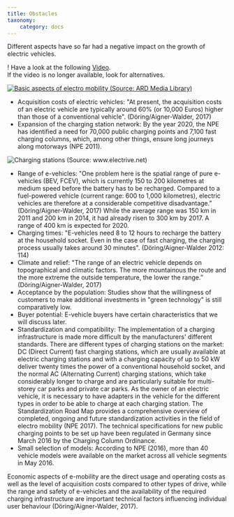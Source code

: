 ```yaml
---
title: Obstacles
taxonomy:
    category: docs
---
```

Different aspects have so far had a negative impact on the growth of electric vehicles.

! Have a look at the following [Video](https://www.ardmediathek.de/tv/ARD-Buffet/Elektromobilität-E-Autos-bald-im-Aufwi/Das-Erste/Video?bcastId=428628&documentId=50401350). <br><span class="small"> If the video is no longer available, look for alternatives.

[![Basic aspects of electro mobility (Source: ARD Media Library)](ard_emob.png?resize=300&classes=caption "Basic aspects of electro mobility (Source: ARD Media Library)")](https://www.swr.de/buffet/leben/elektromobilitaet-e-autos-bald-im-aufwind/-/id=257304/did=20982128/nid=257304/1strpmr/index.html)

- Acquisition costs of electric vehicles: "At present, the acquisition costs of an electric vehicle are typically around 60% (or 10,000 Euros) higher than those of a conventional vehicle". (Döring/Aigner-Walder, 2017)
- Expansion of the charging station network: By the year 2020, the NPE has identified a need for 70,000 public charging points and 7,100 fast charging columns, which, among other things, ensure long journeys along motorways (NPE 2011).


![Charging stations (Source: www.electrive.net)](ccs.png?lightbox&resize=300&classes=caption "Charging stations (Source: www.electrive.net)")

- Range of e-vehicles: "One problem here is the spatial range of pure e-vehicles (BEV, FCEV), which is currently 150 to 200 kilometres at medium speed before the battery has to be recharged. Compared to a fuel-powered vehicle (current range: 600 to 1,000 kilometres), electric vehicles are therefore at a considerable competitive disadvantage." (Döring/Aigner-Walder, 2017) While the average range was 150 km in 2011 and 200 km in 2014, it had already risen to 300 km by 2017. A range of 400 km is expected for 2020.
- Charging times: "E-vehicles need 8 to 12 hours to recharge the battery at the household socket. Even in the case of fast charging, the charging process usually takes around 30 minutes". (Döring/Aigner-Walder 2012: 114)
- Climate and relief: "The range of an electric vehicle depends on topographical and climatic factors. The more mountainous the route and the more extreme the outside temperature, the lower the range.” (Döring/Aigner-Walder, 2017)
- Acceptance by the population: Studies show that the willingness of customers to make additional investments in "green technology" is still comparatively low.
- Buyer potential: E-vehicle buyers have certain characteristics that we will discuss later.
- Standardization and compatibility: The implementation of a charging infrastructure is made more difficult by the manufacturers' different standards. There are different types of charging stations on the market: DC (Direct Current) fast charging stations, which are usually available at electric charging stations and with a charging capacity of up to 50 kW deliver twenty times the power of a conventional household socket, and the normal AC (Alternating Current) charging stations, which take considerably longer to charge and are particularly suitable for multi-storey car parks and private car parks. As the owner of an electric vehicle, it is necessary to have adapters in the vehicle for the different types in order to be able to charge at each charging station. The Standardization Road Map provides a comprehensive overview of completed, ongoing and future standardization activities in the field of electro mobility (NPE 2017). The technical specifications for new public charging points to be set up have been regulated in Germany since March 2016 by the Charging Column Ordinance.
- Small selection of models: According to NPE (2016), more than 40 vehicle models were available on the market across all vehicle segments in May 2016.

Economic aspects of e-mobility are the direct usage and operating costs as well as the level of acquisition costs compared to other types of drive, while the range and safety of e-vehicles and the availability of the required charging infrastructure are important technical factors influencing individual user behaviour (Döring/Aigner-Walder, 2017).